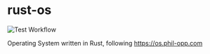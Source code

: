 # rust-os
![Test Workflow](https://github.com/k-yomo/rust-os/workflows/Test/badge.svg)

Operating System written in Rust, following https://os.phil-opp.com

